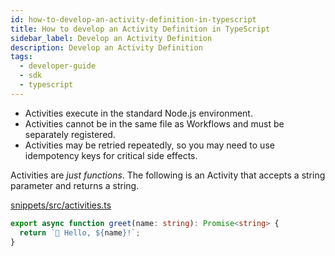 ```yaml
---
id: how-to-develop-an-activity-definition-in-typescript
title: How to develop an Activity Definition in TypeScript
sidebar_label: Develop an Activity Definition
description: Develop an Activity Definition
tags:
  - developer-guide
  - sdk
  - typescript
---
```


- Activities execute in the standard Node.js environment.
- Activities cannot be in the same file as Workflows and must be separately registered.
- Activities may be retried repeatedly, so you may need to use idempotency keys for critical side effects.

Activities are _just functions_. The following is an Activity that accepts a string parameter and returns a string.

<!--SNIPSTART typescript-activity-fn -->
[snippets/src/activities.ts](https://github.com/temporalio/samples-typescript/blob/master/snippets/src/activities.ts)
```ts
export async function greet(name: string): Promise<string> {
  return `👋 Hello, ${name}!`;
}
```
<!--SNIPEND-->
